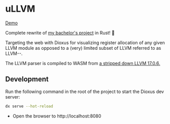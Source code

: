 # uLLVM

[Demo](https://tan.ge/ullvm)

Complete rewrite of [my bachelor's project](https://tan.ge/portfolio/llvm--2/)
in Rust! 🦀

Targeting the web with Dioxus for visualizing register allocation of any given
LLVM module as opposed to a (very) limited subset of LLVM referred to as LLVM--.

The LLVM parser is compiled to WASM from [a stripped down LLVM 17.0.6.](https://github.com/s1gtrap/llvm-project/tree/lean-17)

## Development

Run the following command in the root of the project to start the Dioxus dev server:

```bash
dx serve --hot-reload
```

- Open the browser to http://localhost:8080
